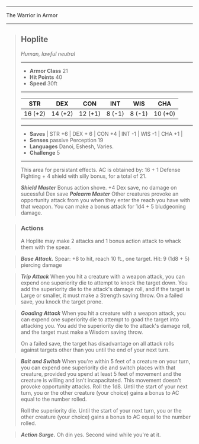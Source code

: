 ___
The Warrior in Armor
___
> ## Hoplite
>*Human, lawful neutral*
> ___
> - **Armor Class** 21
> - **Hit Points** 40
> - **Speed** 30ft
>___
>|STR|DEX|CON|INT|WIS|CHA|
>|:---:|:---:|:---:|:---:|:---:|:---:|
>|16 (+2)|14 (+2)|12 (+1)|8 (-1)|8 (-1)|10 (+0)|
>___
> - **Saves** | STR +6 | DEX + 6 | CON +4 | INT -1 | WIS -1 | CHA +1 |
> - **Senses** passive Perception 19
> - **Languages** Danoi, Eshesh, Varies.
> - **Challenge** 5
> ___
> This area for persistant effects. AC is obtained by: 16 + 1 Defense Fighting + 4 shield with silly bonus, for a total of 21.
>
> ***Shield Master***
> Bonus action shove. +4 Dex save, no damage on sucessful Dex save
> ***Polearm Master***  Other creatures provoke an opportunity attack from you when they enter the reach you have with that weapon. You can make a bonus attack for 1d4 + 5 bludgeoning damage.

> ### Actions
> A Hoplite may make 2 attacks and 1 bonus action attack to whack them with the spear.

> ***Base Attack.*** Spear: +8 to hit, reach 10 ft., one target. Hit:  9 (1d8 + 5) piercing damage

> ***Trip Attack***
> When you hit a creature with a weapon attack, you can expend one superiority die to attempt to knock the target down. You add the superiority die to the attack's damage roll, and if the target is Large or smaller, it must make a Strength saving throw. On a failed save, you knock the target prone.

> ***Goading Attack***
> When you hit a creature with a weapon attack, you can expend one superiority die to attempt to goad the target into attacking you. You add the superiority die to the attack's damage roll, and the target must make a Wisdom saving throw. 
>
>On a failed save, the target has disadvantage on all attack rolls against targets other than you until the end of your next turn.

> ***Bait and Switch***
> When you're within 5 feet of a creature on your turn, you can expend one superiority die and switch places with that creature, provided you spend at least 5 feet of movement and the creature is willing and isn't incapacitated. This movement doesn't provoke opportunity attacks. Roll the 1d8. Until the start of your next turn, you or the other creature (your choice) gains a bonus to AC equal to the number rolled.  
>  
>Roll the superiority die. Until the start of your next turn, you or the other creature (your choice) gains a bonus to AC equal to the number rolled.

> ***Action Surge.*** 
> Oh din yes. Second wind while you're at it.
